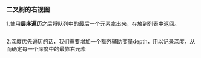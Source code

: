 ### 二叉树的右视图

1.使用**层序遍历**之后将队列中的最后一个元素拿出来，存放到列表中返回。

```java

```

2.深度优先遍历的话，我们需要增加一个额外辅助变量depth，用以记录深度，从而确定每一个深度中的最靠右元素

```
```



